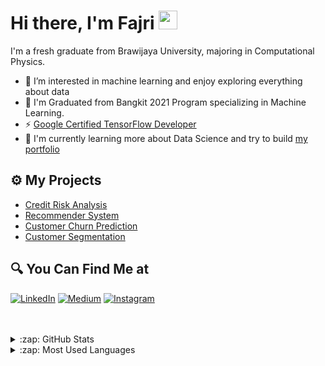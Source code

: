 #  Hi there, I'm Fajri <img src="https://github.com/TheDudeThatCode/TheDudeThatCode/blob/master/Assets/Hi.gif" width="30px">

I'm a fresh graduate from Brawijaya University, majoring in Computational Physics. 

- 👀 I’m interested in machine learning and enjoy exploring everything about data
- 🔭 I'm Graduated from Bangkit 2021 Program specializing in Machine Learning.
- ⚡ [Google Certified TensorFlow Developer](https://api.accredible.com/v1/frontend/credential_website_embed_image/certificate/36492625)
- 🌱 I'm currently learning more about Data Science and try to build [my portfolio](https://rfajri27.github.io/MyPortfolio/)

## ⚙ My Projects

- [Credit Risk Analysis](https://github.com/rfajri27/credit_risk_analysis)
- [Recommender System](https://github.com/rfajri27/recommender_system)
- [Customer Churn Prediction](https://github.com/rfajri27/customer_churn)
- [Customer Segmentation](https://github.com/rfajri27/customer_segmentation)

## 🔍 You Can Find Me at
<p>
  <a href="https://www.linkedin.com/in/rahmat-fajri-b98766187" target="_blank"><img alt="LinkedIn" src="https://img.shields.io/badge/linkedin-%230077B5.svg?&style=for-the-badge&logo=linkedin&logoColor=white" /></a>  
  <a href="https://www.kaggle.com/rahmatfajri" target="_blank"><img alt="Medium" src="https://img.shields.io/badge/Kaggle-2C8EBB?&style=for-the-badge&logo=kaggle&logoColor=white" /></a>
  <a href="https://www.instagram.com/rfajri255/" target="_blank"><img alt="Instagram" src="https://img.shields.io/badge/instagram-%23E4405F.svg?&style=for-the-badge&logo=instagram&logoColor=white" /></a>  
</p>

<br />
<br />

<details>
  <summary>:zap: GitHub Stats</summary>

  <img align="left" alt="Fajri's GitHub Stats" src="https://github-readme-stats.vercel.app/api?username=rfajri27&show_icons=true&theme=calm" />

</details>


<details>
  <summary>:zap: Most Used Languages</summary>

  <img align="left" alt="Fajri's GitHub Top Languages" src="https://github-readme-stats.vercel.app/api/top-langs/?username=rfajri27&show_icons=true&theme=calm" />

</details>

<!---
rfajri27/rfajri27 is a ✨ special ✨ repository because its `README.md` (this file) appears on your GitHub profile.
You can click the Preview link to take a look at your changes.
--->
